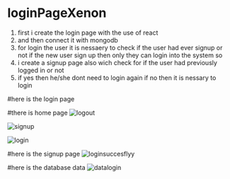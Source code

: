 # loginPageXenon

1) first i create the login page with the use of react
2) and then connect it with mongodb
3) for login the user it is nessaery to check if the user had ever signup or not if the new user sign up then only they can login into the system so
4) i create a signup page also wich check for if the user had previously logged in or not
5) if yes then he/she dont need to login again if no then it is nessary to login

#here is the login page

#there is home page
![logout](https://github.com/Nisha1008/loginPageXenon/assets/104624740/79e8cdb3-2a9a-453d-a7c6-3ff6b5fb6315)


![signup](https://github.com/Nisha1008/loginPageXenon/assets/104624740/a2bb1fd7-c971-4707-93ec-ef4347604d69)

![login](https://github.com/Nisha1008/loginPageXenon/assets/104624740/dfce516b-cb23-48c7-bef0-9a0f8e006c7a)


#here is the signup page
![loginsuccesflyy](https://github.com/Nisha1008/loginPageXenon/assets/104624740/1b440681-655d-4a8b-9863-52eb35cd8afc)


#here is the database data
![datalogin](https://github.com/Nisha1008/loginPageXenon/assets/104624740/a01c09c3-3d7c-4ba3-b6f2-a28daa85da97)

